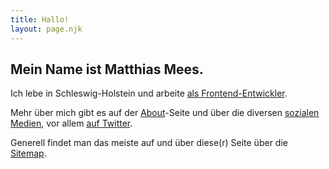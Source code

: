```yaml
---
title: Hallo!
layout: page.njk
---
```


## Mein Name ist Matthias Mees.

Ich lebe in Schleswig-Holstein und arbeite [als Frontend-Entwickler](https://gebruederheitz.de).

Mehr über mich gibt es auf der [About](/about/)-Seite und über die diversen [sozialen Medien](/follow/), vor allem [auf Twitter](https://twitter.com/intent/user?screen_name=yellowled).

Generell findet man das meiste auf und über diese(r) Seite über die [Sitemap](/sitemap/).

